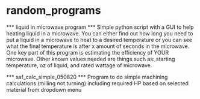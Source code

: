# random_programs

*** liquid in microwave program ***
Simple python script with a GUI to help heating liquid in a microwave. You can either find out how long you need to put a liquid in a microwave to heat to a desired temperature or you can see what the final temperature is after x amount of seconds in the microwave. One key part of this program is estimating the efficiency of YOUR microwave. Other known values needed are things such as: starting temperature, oz of liquid, and rated wattage of microwave.

*** saf_calc_simple_050820 ***
Program to do simple machining calculations (milling not turning) including required HP based on selected material from dropdown menu
